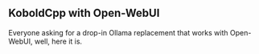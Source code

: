 ## KoboldCpp with Open-WebUI

Everyone asking for a drop-in Ollama replacement that works with Open-WebUI, well, here it is.
